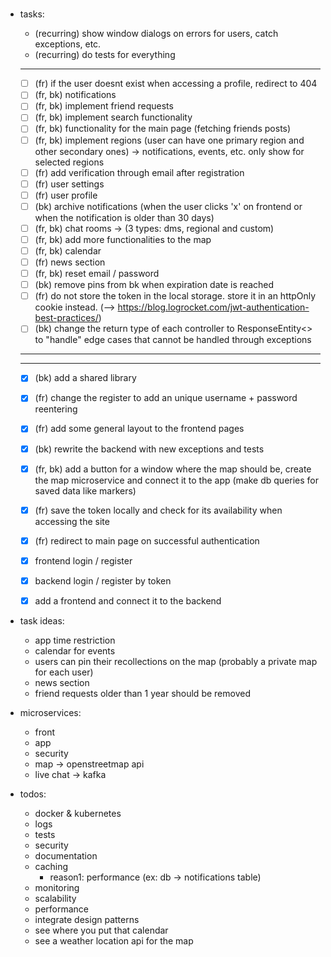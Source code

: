 # 
#
#


- tasks:
	- (recurring) show window dialogs on errors for users, catch exceptions, etc.
	- (recurring) do tests for everything
	------------------
	- [ ] (fr) if the user doesnt exist when accessing a profile, redirect to 404
	- [ ] (fr, bk) notifications
	- [ ] (fr, bk) implement friend requests
	- [ ] (fr, bk) implement search functionality
	- [ ] (fr, bk) functionality for the main page (fetching friends posts)
	- [ ] (fr, bk) implement regions (user can have one primary region and other secondary ones) -> notifications, events, etc. only show for selected regions
	- [ ] (fr) add verification through email after registration
	- [ ] (fr) user settings
	- [ ] (fr) user profile
	- [ ] (bk) archive notifications (when the user clicks 'x' on frontend or when the notification is older than 30 days)
	- [ ] (fr, bk) chat rooms -> (3 types: dms, regional and custom)
	- [ ] (fr, bk) add more functionalities to the map
	- [ ] (fr, bk) calendar
	- [ ] (fr) news section
	- [ ] (fr, bk) reset email / password
	- [ ] (bk) remove pins from bk when expiration date is reached
	- [ ] (fr) do not store the token in the local storage. store it in an httpOnly cookie instead. (--> https://blog.logrocket.com/jwt-authentication-best-practices/)
	- [ ] (bk) change the return type of each controller to ResponseEntity<> to "handle" edge cases that cannot be handled through exceptions 

	_________________________________
	---------------------------------
	- [x] (bk) add a shared library
	- [x] (fr) change the register to add an unique username + password reentering
	- [x] (fr) add some general layout to the frontend pages
	- [x] (bk) rewrite the backend with new exceptions and tests
	- [x] (fr, bk) add a button for a window where the map should be, create the map microservice and connect it to the app (make db queries for saved data like markers)
	- [x] (fr) save the token locally and check for its availability when accessing the site
	- [x] (fr) redirect to main page on successful authentication
	- [x] frontend login / register
	- [x] backend login / register by token
	- [x] add a frontend and connect it to the backend


- task ideas:
	- app time restriction
	- calendar for events
	- users can pin their recollections on the map (probably a private map for each user)
	- news section
	- friend requests older than 1 year should be removed


- microservices: 
	- front
	- app
	- security
	- map -> openstreetmap api
	- live chat -> kafka


- todos:
	- docker & kubernetes
	- logs
	- tests
	- security
	- documentation
	- caching
		- reason1: performance (ex: db -> notifications table)
	- monitoring
	- scalability
	- performance
	- integrate design patterns
	- see where you put that calendar
	- see a weather location api for the map



